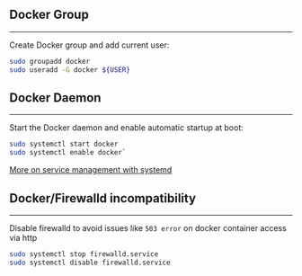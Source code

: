 ## Docker Group
---
Create Docker group and add current user:

```sh
sudo groupadd docker
sudo useradd -G docker ${USER}
```


## Docker Daemon
---

Start the Docker daemon and enable automatic startup at boot:

```sh
sudo systemctl start docker
sudo systemctl enable docker`
```

[More on service management with systemd](https://fedoraproject.org/wiki/Systemd)



## Docker/Firewalld incompatibility
---

Disable firewalld to avoid issues like `503 error` on docker container access via http

```sh
sudo systemctl stop firewalld.service
sudo systemctl disable firewalld.service
```
